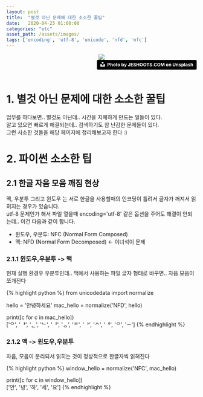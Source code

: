 ```yaml
---
layout: post
title:  "별것 아닌 문제에 대한 소소한 꿀팁"
date:   2020-04-25 01:00:00
categories: "etc"
asset_path: /assets/images/
tags: ['encoding', 'utf-8', 'unicode', 'nfd', 'nfc']
---
```


<header>
    <img src="{{ page.asset_path }}problem-bg.jpg" class="img-responsive img-rounded img-fluid center">
    <div style="text-align:right">
    <a style="background-color:black;color:white;text-decoration:none;padding:4px 6px;font-family:-apple-system, BlinkMacSystemFont, &quot;San Francisco&quot;, &quot;Helvetica Neue&quot;, Helvetica, Ubuntu, Roboto, Noto, &quot;Segoe UI&quot;, Arial, sans-serif;font-size:12px;font-weight:bold;line-height:1.2;display:inline-block;border-radius:3px" href="https://unsplash.com/photos/-2vD8lIhdnw" target="_blank" rel="noopener noreferrer" title="Download free do whatever you want high-resolution photos from Nathan Dumlao"><span style="display:inline-block;padding:2px 3px"><svg xmlns="http://www.w3.org/2000/svg" style="height:12px;width:auto;position:relative;vertical-align:middle;top:-2px;fill:white" viewBox="0 0 32 32"><title>unsplash-logo</title><path d="M10 9V0h12v9H10zm12 5h10v18H0V14h10v9h12v-9z"></path></svg></span><span style="display:inline-block;padding:2px 3px">Photo by JESHOOTS.COM on Unsplash</span></a>
    </div>
    
    
</header>

# 1. 별것 아닌 문제에 대한 소소한 꿀팁

업무를 하다보면.. 별것도 아닌데.. 시간을 지체하게 만드는 일들이 있다. <br>
알고 있으면 빠르게 해결되는데.. 검색하기도 참 난감한 문제들이 있다. <br>
그런 사소한 것들을 해당 페이지에 정리해보고자 한다 :)

# 2. 파이썬 소소한 팁 

## 2.1 한글 자음 모음 깨짐 현상 

맥, 우분투 그리고 윈도우 는 서로 한글을 사용할때의 인코딩이 틀려서 글자가 깨져서 읽혀지는 경우가 있습니다. <br>
utf-8 문제인가 해서 파일 열을때 encoding='utf-8' 같은 옵션을 주어도 해결이 안되는데.. 이건 다음과 같이 합니다. 

 - 윈도우, 우분투: NFC (Normal Form Composed) 
 - 맥: NFD (Normal Form Decomposed) <- 이녀석이 문제
 
### 2.1.1 윈도우,우분투 -> 맥

현재 실행 환경우 우분투인데..
맥에서 사용하는 파일 글자 형태로 바꾸면.. 자음 모음이 쪼개진다  
 
{% highlight python %}
from unicodedata import normalize
 
hello = '안녕하세요'
mac_hello = normalize('NFD', hello)

print([c for c in mac_hello])                                                                                                             
['ᄋ', 'ᅡ', 'ᆫ', 'ᄂ', 'ᅧ', 'ᆼ', 'ᄒ', 'ᅡ', 'ᄉ', 'ᅦ', 'ᄋ', 'ᅭ']
{% endhighlight %} 


### 2.1.2 맥 -> 윈도우,우분투

자음, 모음이 분리되서 읽히는 것이 정상적으로 한글자씩 읽혀진다 

{% highlight python %}
window_hello = normalize('NFC', mac_hello)              

print([c for c in window_hello])                                                                                                          
['안', '녕', '하', '세', '요']
{% endhighlight %} 